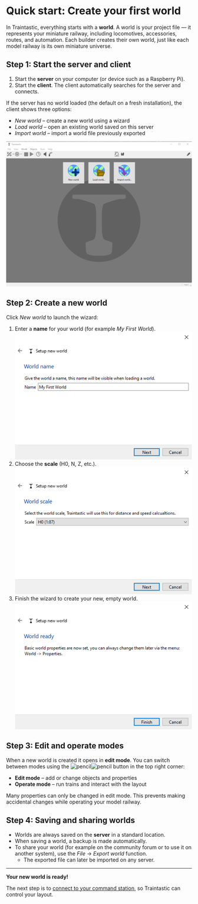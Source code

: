 # Quick start: Create your first world

In Traintastic, everything starts with a **world**.
A world is your project file — it represents your miniature railway, including locomotives, accessories, routes, and automation.
Each builder creates their own world, just like each model railway is its own miniature universe.

## Step 1: Start the server and client

1. Start the **server** on your computer (or device such as a Raspberry Pi).
2. Start the **client**. The client automatically searches for the server and connects.

If the server has no world loaded (the default on a fresh installation), the client shows three options:

- *New world* – create a new world using a wizard
- *Load world* – open an existing world saved on this server
- *Import world* – import a world file previously exported

![Traintastic startup screen with options: New world, Load world, Import world](../assets/images/getting-started/traintastic-startup-no-world.png)

## Step 2: Create a new world

Click *New world* to launch the wizard:

1. Enter a **name** for your world (for example *My First World*).
    ![New world wizard: Set world name](../assets/images/getting-started/new-world-wizard-set-name.png)
2. Choose the **scale** (H0, N, Z, etc.).
    ![New world wizard: Select world scale](../assets/images/getting-started/new-world-wizard-select-scale.png)
3. Finish the wizard to create your new, empty world.
    ![New world wizard: Finish](../assets/images/getting-started/new-world-wizard-finish.png)

## Step 3: Edit and operate modes

When a new world is created it opens in **edit mode**.
You can switch between modes using the ![pencil](../assets/images/icons/light/edit.png#only-light)![pencil](../assets/images/icons/dark/edit.png#only-dark) button in the top right corner:

- **Edit mode** – add or change objects and properties
- **Operate mode** – run trains and interact with the layout

Many properties can only be changed in edit mode. This prevents making accidental changes while operating your model railway.

## Step 4: Saving and sharing worlds

- Worlds are always saved on the **server** in a standard location.
- When saving a world, a backup is made automatically.
- To share your world (for example on the community forum or to use it on another system), use the *File* -> *Export world* function.
  - The exported file can later be imported on any server.

---

**Your new world is ready!**

The next step is to [connect to your command station](command-station.md), so Traintastic can control your layout.
